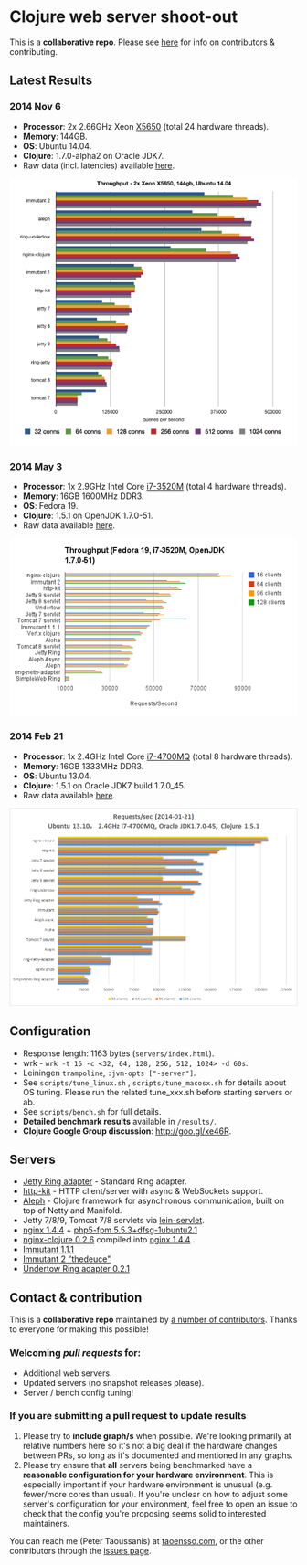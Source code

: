 # Clojure web server shoot-out

This is a **collaborative repo**. Please see [here](#contact--contribution) for info on contributors & contributing.

## Latest Results

### 2014 Nov 6

  * **Processor**: 2x 2.66GHz Xeon [X5650](http://ark.intel.com/products/47922/Intel-Xeon-Processor-X5650-12M-Cache-2_66-GHz-6_40-GTs-Intel-QPI) (total 24 hardware threads).
  * **Memory**: 144GB.
  * **OS**: Ubuntu 14.04.
  * **Clojure**: 1.7.0-alpha2 on Oracle JDK7.
  * Raw data (incl. latencies) available [here](results/20141106-13-28).

  ![Chart](results/20141106-13-28.png)


### 2014 May 3

  * **Processor**: 1x 2.9GHz Intel Core [i7-3520M](http://ark.intel.com/products/64893/Intel-Core-i7-3520M-Processor-4M-Cache-up-to-3_60-GHz) (total 4 hardware threads).
  * **Memory**: 16GB 1600MHz DDR3.
  * **OS**: Fedora 19.
  * **Clojure**: 1.5.1 on OpenJDK 1.7.0-51.
  * Raw data available [here](http://goo.gl/2FtAFy).

  ![Chart](results/20140503-01-04.png)


### 2014 Feb 21

  * **Processor**: 1x 2.4GHz Intel Core [i7-4700MQ](http://ark.intel.com/products/75117/Intel-Core-i7-4700MQ-Processor-6M-Cache-up-to-3_40-GHz) (total 8 hardware threads).
  * **Memory**: 16GB 1333MHz DDR3.
  * **OS**: Ubuntu 13.04.
  * **Clojure**: 1.5.1 on Oracle JDK7 build  1.7.0_45.
  * Raw data available [here](http://goo.gl/XrHk7C).

  ![Chart](results/20140121-14-30.png)


## Configuration

  * Response length: 1163 bytes (`servers/index.html`).
  * wrk - `wrk -t 16 -c <32, 64, 128, 256, 512, 1024> -d 60s`.
  * Leiningen `trampoline`, `:jvm-opts ["-server"]`.
  * See `scripts/tune_linux.sh` , `scripts/tune_macosx.sh`  for details about OS tuning. Please run the related tune_xxx.sh before starting servers or ab.
  * See `scripts/bench.sh` for full details.
  * **Detailed benchmark results** available in `/results/`.
  * **Clojure Google Group discussion**: http://goo.gl/xe46R.

## Servers

  * [Jetty Ring adapter](https://github.com/ring-clojure/ring) - Standard Ring adapter.
  * [http-kit](https://github.com/shenfeng/http-kit) - HTTP client/server with async & WebSockets support.
  * [Aleph](https://github.com/ztellman/aleph) - Clojure framework for asynchronous communication, built on top of Netty and Manifold.
  * Jetty 7/8/9, Tomcat 7/8 servlets via [lein-servlet](https://github.com/kumarshantanu/lein-servlet).
  * [nginx 1.4.4](http://nginx.org) + [php5-fpm 5.5.3+dfsg-1ubuntu2.1](http://php-fpm.org/)
  * [nginx-clojure 0.2.6](https://github.com/xfeep/nginx-clojure) compiled into [nginx 1.4.4](http://nginx.org)  .
  * [Immutant 1.1.1](http://immutant.org/)
  * [Immutant 2 "thedeuce"](https://github.com/immutant/immutant)
  * [Undertow Ring adapter 0.2.1](https://github.com/piranha/ring-undertow-adapter)


## Contact & contribution

This is a **collaborative repo** maintained by [a number of contributors](https://github.com/ptaoussanis/clojure-web-server-benchmarks/graphs/contributors). Thanks to everyone for making this possible!

### Welcoming *pull requests* for:
  * Additional web servers.
  * Updated servers (no snapshot releases please).
  * Server / bench config tuning!

### If you are submitting a pull request to update results

  1. Please try to **include graph/s** when possible. We're looking primarily at relative numbers here so it's not a big deal if the hardware changes between PRs, so long as it's documented and mentioned in any graphs.
  2. Please try ensure that **all** servers being benchmarked have a **reasonable configuration for your hardware environment**. This is especially important if your hardware environment is unusual (e.g. fewer/more cores than usual). If you're unclear on how to adjust some server's configuration for your environment, feel free to open an issue to check that the config you're proposing seems solid to interested maintainers.

You can reach me (Peter Taoussanis) at [taoensso.com](https://www.taoensso.com), or the other contributors through the [issues page](https://github.com/ptaoussanis/clojure-web-server-benchmarks/issues?state=open).
